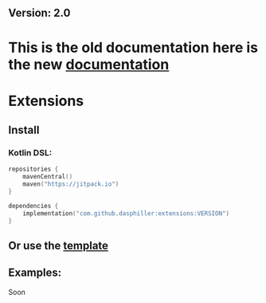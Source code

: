 ## Version: 2.0
# This is the old documentation here is the new [documentation](https://dasphiller.github.io/Extensions/)
# Extensions
## Install
### Kotlin DSL:
```kt
repositories {
    mavenCentral()
    maven("https://jitpack.io")
}
```

```kt
dependencies {
    implementation("com.github.dasphiller:extensions:VERSION")
}
```
## Or use the [template](https://github.com/DasPhiller/plugin-template)

## Examples:
Soon
